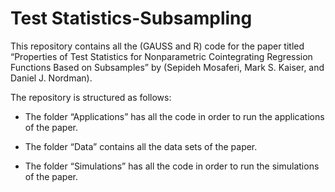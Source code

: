 # Test Statistics-Subsampling

This repository contains all the (GAUSS and R) code for the paper titled “Properties of Test Statistics for Nonparametric Cointegrating Regression Functions Based on Subsamples” by (Sepideh Mosaferi, Mark S. Kaiser, and Daniel J. Nordman). 

The repository is structured as follows:

* The folder “Applications” has all the code in order to run the applications of the paper.

* The folder “Data” contains all the data sets of the paper.

* The folder “Simulations” has all the code in order to run the simulations of the paper.

